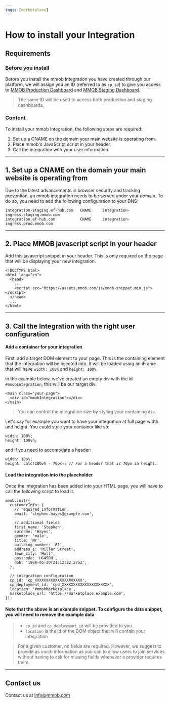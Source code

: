 ```yaml
---
tags: [marketplace]
---
```

# How to install your Integration

## Requirements

### Before you install

Before you install the mmob Integration you have created through our platform, we will assign you an ID (referred to as  `cp_id`) to give you access to  [MMOB Production Dashboard](https://dashboard.mmob.com/)  and  [MMOB Staging Dashboard](https://dashboard.staging.mmob.com/).

> The same ID will be used to access both production and staging dashboards.

### Content

To install your mmob Integration, the following steps are required:

1.  Set up a CNAME on the domain your main website is operating from.
2.  Place mmob's JavaScript script in your header.
3.  Call the integration with your user information.

----------

## 1. Set up a CNAME on the domain your main website is operating from

Due to the latest advancements in browser security and tracking prevention, an mmob integration needs to be served under your domain. To do so, you need to add the following configuration to your DNS:

```
integration-staging.ef-hub.com   CNAME     integration-ingress.staging.mmob.com
integration.ef-hub.com           CNAME     integration-ingress.prod.mmob.com
```

----------

## 2. Place MMOB javascript script in your header

Add this javascript snippet in your header. This is only required on the page that will be displaying your new integration.

```
<!DOCTYPE html>
<html lang="en">
  <head>
    ...
    <script src="https://assets.mmob.com/js/mmob-snippet.min.js"></script>
  </head>
  ...
</html>
```

----------

## 3. Call the Integration with the right user configuration

#### Add a container for your integration

First, add a target DOM element to your page. This is the containing element that the integration will be injected into. It will be loaded using an iFrame that will have  `width: 100%`  and  `height: 100%`.

In the example below, we've created an empty div with the id  `#mmobIntegration`, this will be our target div.

```
<main class="your-page">
  <div id="mmobIntegration"></div>
</main>
```

> You can control the integration size by styling your containing `div`.

Let's say for example you want to have your integration at full page width and height. You could style your container like so:

```
width: 100%;
height: 100vh;
```

and if you need to accomodate a header:

```
width: 100%;
height: calc(100vh - 70px); // For a header that is 70px in height.
```


#### Load the integration into the placeholder

Once the integration has been added into your HTML page, you will have to call the following script to load it.

```
mmob.init({
  customerInfo: {
    // required information
    email: 'stephen.hayes@example.com',

    // additional fields
    first_name: 'Stephen',
    surname: 'Hayes',
    gender: 'male',
    title: 'Mr',
    building_number: '81',
    address_1: 'Miller Street',
    town_city: 'Hull',
    postcode: 'HG45BU',
    dob: '1968-05-30T21:12:22.275Z',
  },

  // integration configuration
  cp_id: 'cp_XXXXXXXXXXXXXXXXXXXXX',
  cp_deployment_id: 'cpd_XXXXXXXXXXXXXXXXXXXXX',
  location: '#mmobMarketplace',
  marketplace_url: 'https://marketplace.example.com',
});
```
#### Note that the above is an example snippet. To configure the data snippet, you will need to remove the example data

> -   `cp_id` and `cp_deployment_id` will be provided to you
> -   `location`  is the id of the DOM object that will contain your integration

> For a given customer, no fields are required. However, we suggest to provide as much information as you can to allow users to join services without having to ask for missing fields whenever a provider requires them.

---

## Contact us

Contact us at [info@mmob.com](mailto:info@mmob.com)
